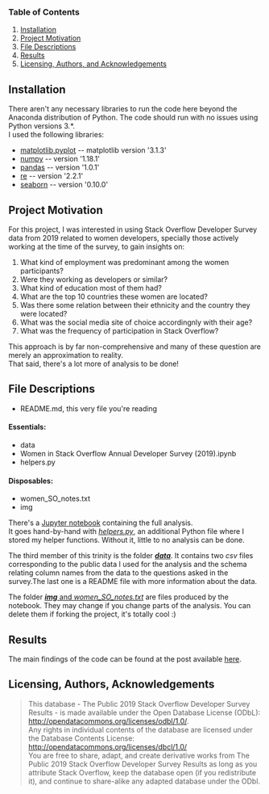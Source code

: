 
### Table of Contents

1. [Installation](#installation)
2. [Project Motivation](#motivation)
3. [File Descriptions](#files)
4. [Results](#results)
5. [Licensing, Authors, and Acknowledgements](#licensing)

## Installation <a name="installation"></a>

There aren't any necessary libraries to run the code here beyond the Anaconda distribution of Python.  The code should run with no issues using Python versions 3.*.  
I used the following libraries:
- [matplotlib.pyplot](https://matplotlib.org/3.2.1/api/_as_gen/matplotlib.pyplot.html) -- matplotlib version '3.1.3'
- [numpy](https://numpy.org/) -- version '1.18.1'
- [pandas](https://pandas.pydata.org/) -- version '1.0.1'
- [re](https://docs.python.org/3/library/re.html) -- version '2.2.1'
- [seaborn](https://seaborn.pydata.org/) -- version '0.10.0'

## Project Motivation<a name="motivation"></a>

For this project, I was interested in using Stack Overflow Developer Survey data from 2019 related to women developers, specially those actively working at the time of the survey, to gain insights on:

1. What kind of employment was predominant among the women participants?
2. Were they working as developers or similar?
3. What kind of education most of them had?
4. What are the top 10 countries these women are located?
5. Was there some relation between their ethnicity and the country they were located?
6. What was the social media site of choice accordingnly with their age?
7. What was the frequency of participation in Stack Overflow?

This approach is by far non-comprehensive and many of these question are merely an approximation to reality.  
That said, there's a lot more of analysis to be done!  


## File Descriptions <a name="files"></a>

- README.md, this very file you're reading

#### Essentials:
- data
- Women in Stack Overflow Annual Developer Survey (2019).ipynb
- helpers.py

#### Disposables:
- women_SO_notes.txt
- img

There's a [Jupyter notebook](#essentials) containing the full analysis.  
It goes hand-by-hand with [*helpers.py*](#essentials), an additional Python file where I stored my helper functions. Without it, little to no analysis can be done.  
  
The third member of this trinity is the folder [***data***](#essentials). It contains two *csv* files corresponding to the public data I used for the analysis and the schema relating column names from the data to the questions asked in the survey.The last one is a README file with more information about the data.  
  
The folder [***img*** and *women_SO_notes.txt*](#disposables) are files produced by the notebook. They may change if you change parts of the analysis. You can delete them if forking the project, it's totally cool :)


## Results<a name="results"></a>

The main findings of the code can be found at the post available [here]().

## Licensing, Authors, Acknowledgements<a name="licensing"></a>

>This database - The Public 2019 Stack Overflow Developer Survey Results - is made available under the Open Database License (ODbL): http://opendatacommons.org/licenses/odbl/1.0/.  
Any rights in individual contents of the database are licensed under the Database Contents License: http://opendatacommons.org/licenses/dbcl/1.0/  
You are free to share, adapt, and create derivative works from The Public 2019 Stack Overflow Developer Survey Results as long as you attribute Stack Overflow, keep the database open (if you redistribute it), and continue to share-alike any adapted database under the ODbl.